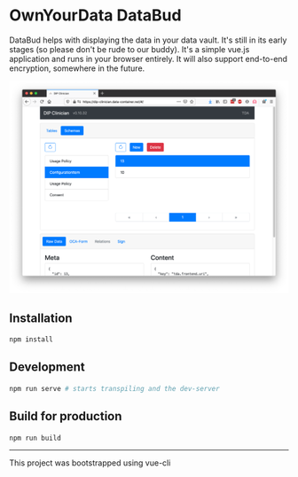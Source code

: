 # OwnYourData DataBud

DataBud helps with displaying the data in your data vault. It's still in its early stages (so please don't be rude to our buddy). It's a simple vue.js application and runs in your browser entirely. It will also support end-to-end encryption, somewhere in the future.

![OYD DataBud Screenshot](/images/screenshot.png?raw=true)

## Installation

```bash
npm install
```

## Development

```bash
npm run serve # starts transpiling and the dev-server
```

## Build for production

```bash
npm run build
```

---

This project was bootstrapped using vue-cli